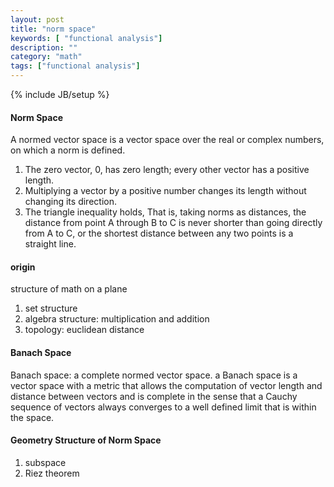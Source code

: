 ```yaml
---
layout: post
title: "norm space"
keywords: [ "functional analysis"]
description: ""
category: "math"
tags: ["functional analysis"]
---
```

{% include JB/setup %}

#### Norm Space
A normed vector space is a vector space over the real or complex numbers, on which a norm is defined. 
1. The zero vector, 0, has zero length; every other vector has a positive length.
2. Multiplying a vector by a positive number changes its length without changing its direction.
3. The triangle inequality holds, That is, taking norms as distances, the distance from point A through B to C is never shorter than going
directly from A to C, or the shortest distance between any two points is a straight line.


#### origin
structure of math on a plane
1. set structure
2. algebra structure:   multiplication and addition
3. topology: euclidean distance

#### Banach Space
Banach space: a complete normed vector space. a Banach space is a vector space with a metric that allows the computation of 
vector length and distance between vectors and is complete in the sense that a Cauchy sequence of vectors always converges
to a well defined limit that is within the space.


#### Geometry Structure of Norm Space
1. subspace
2. Riez theorem
